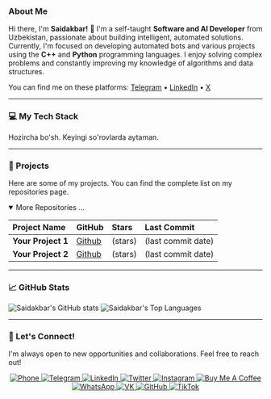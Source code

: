 ### About Me

Hi there, I'm **Saidakbar!** 👋 I'm a self-taught **Software and AI Developer** from Uzbekistan, passionate about building intelligent, automated solutions. Currently, I'm focused on developing automated bots and various projects using the **C++** and **Python** programming languages. I enjoy solving complex problems and constantly improving my knowledge of algorithms and data structures.

You can find me on these platforms:
[Telegram](https://t.me/NarzullayevS) • [LinkedIn](https://linkedin.com/in/narzullayevme) • [X](https://twitter.com/NarzullayevMe)

---

### 💻 My Tech Stack

Hozircha bo'sh. Keyingi so'rovlarda aytaman.

---

### 🚀 Projects

Here are some of my projects. You can find the complete list on my repositories page.

<details open>
<summary>More Repositories ...</summary>

| Project Name | GitHub | Stars | Last Commit |
| :--- | :--- | :--- | :--- |
| **Your Project 1** | [Github](https://github.com/menarzullayev/Your_Project_1) | (stars) | (last commit date) |
| **Your Project 2** | [Github](https://github.com/menarzullayev/Your_Project_2) | (stars) | (last commit date) |

</details>

---

### 📈 GitHub Stats

![Saidakbar's GitHub stats](https://github-readme-stats.vercel.app/api?username=menarzullayev&show_icons=true&theme=dark)
![Saidakbar's Top Languages](https://github-readme-stats.vercel.app/api/top-langs/?username=menarzullayev&layout=compact&theme=dark)

---

### 🤝 Let's Connect!

I'm always open to new opportunities and collaborations. Feel free to reach out!

<div align="center">
<a href="tel:+998883948797" target="_blank">
  <img src="https://img.shields.io/badge/Call-998883948797-305B90?style=for-the-badge&logo=phone&logoColor=white" alt="Phone" />
</a>
<a href="https://t.me/NarzullayevS" target="_blank">
  <img src="https://img.shields.io/badge/Telegram-NarzullayevS-2CA5E0?style=for-the-badge&logo=telegram&logoColor=white" alt="Telegram" />
</a>
<a href="https://linkedin.com/in/narzullayevme" target="_blank">
  <img src="https://img.shields.io/badge/LinkedIn-narzullayevme-0077B5?style=for-the-badge&logo=linkedin&logoColor=white" alt="LinkedIn" />
</a>
<a href="https://twitter.com/NarzullayevMe" target="_blank">
  <img src="https://img.shields.io/badge/Twitter-NarzullayevMe-1DA1F2?style=for-the-badge&logo=twitter&logoColor=white" alt="Twitter" />
</a>
<a href="https://instagram.com/narzullayevme" target="_blank">
  <img src="https://img.shields.io/badge/Instagram-narzullayevme-E4405F?style=for-the-badge&logo=instagram&logoColor=white" alt="Instagram" />
</a>
<a href="https://buymeacoffee.com/narzullayevme" target="_blank">
  <img src="https://img.shields.io/badge/Buy_Me_A_Coffee-narzullayevme-FFDD00?style=for-the-badge&logo=buy-me-a-coffee&logoColor=black" alt="Buy Me A Coffee" />
</a>
<a href="https://wa.me/998883948797" target="_blank">
  <img src="https://img.shields.io/badge/WhatsApp-998883948797-25D366?style=for-the-badge&logo=whatsapp&logoColor=white" alt="WhatsApp" />
</a>
<a href="http://vk.com/narzullayevme" target="_blank">
  <img src="https://img.shields.io/badge/VK-narzullayevme-4C75A3?style=for-the-badge&logo=vk&logoColor=white" alt="VK" />
</a>
<a href="https://github.com/narzullayevme" target="_blank">
  <img src="https://img.shields.io/badge/GitHub-narzullayevme-181717?style=for-the-badge&logo=github&logoColor=white" alt="GitHub" />
</a>
<a href="https://tiktok.com/@narzullayevme" target="_blank">
  <img src="https://img.shields.io/badge/TikTok-narzullayevme-000000?style=for-the-badge&logo=tiktok&logoColor=white" alt="TikTok" />
</a>
</div>

